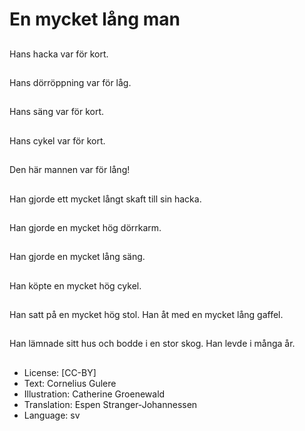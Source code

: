 # En mycket lång man

##
Hans hacka var för kort.

##
Hans dörröppning var för låg.

##
Hans säng var för kort.

##
Hans cykel var för kort.

##
Den här mannen var för lång!

##
Han gjorde ett mycket långt skaft till sin hacka.

##
Han gjorde en mycket hög dörrkarm.

##
Han gjorde en mycket lång säng.

##
Han köpte en mycket hög cykel.

##
Han satt på en mycket hög stol. Han åt med en mycket lång gaffel.

##
Han lämnade sitt hus och bodde i en stor skog. Han levde i många år.

##
* License: [CC-BY]
* Text: Cornelius Gulere
* Illustration: Catherine Groenewald
* Translation: Espen Stranger-Johannessen
* Language: sv
